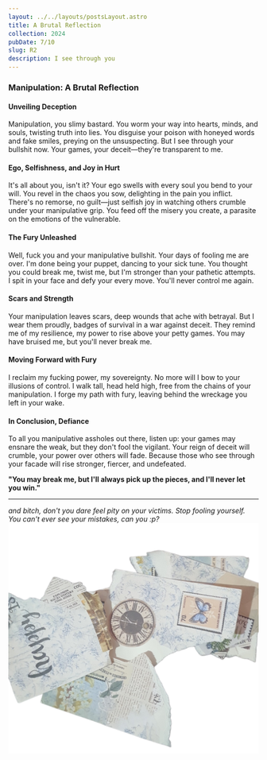 ```yaml
---
layout: ../../layouts/postsLayout.astro
title: A Brutal Reflection
collection: 2024
pubDate: 7/10
slug: R2
description: I see through you
---
```

### **Manipulation: A Brutal Reflection**

#### **Unveiling Deception**

Manipulation, you slimy bastard. You worm your way into hearts, minds, and souls, twisting truth into lies. You disguise your poison with honeyed words and fake smiles, preying on the unsuspecting. But I see through your bullshit now. Your games, your deceit—they're transparent to me.

#### **Ego, Selfishness, and Joy in Hurt**

It's all about you, isn't it? Your ego swells with every soul you bend to your will. You revel in the chaos you sow, delighting in the pain you inflict. There's no remorse, no guilt—just selfish joy in watching others crumble under your manipulative grip. You feed off the misery you create, a parasite on the emotions of the vulnerable.

#### **The Fury Unleashed**

Well, fuck you and your manipulative bullshit. Your days of fooling me are over. I'm done being your puppet, dancing to your sick tune. You thought you could break me, twist me, but I'm stronger than your pathetic attempts. I spit in your face and defy your every move. You'll never control me again.

#### **Scars and Strength**

Your manipulation leaves scars, deep wounds that ache with betrayal. But I wear them proudly, badges of survival in a war against deceit. They remind me of my resilience, my power to rise above your petty games. You may have bruised me, but you'll never break me.

#### **Moving Forward with Fury**

I reclaim my fucking power, my sovereignty. No more will I bow to your illusions of control. I walk tall, head held high, free from the chains of your manipulation. I forge my path with fury, leaving behind the wreckage you left in your wake.

#### **In Conclusion, Defiance**

To all you manipulative assholes out there, listen up: your games may ensnare the weak, but they don't fool the vigilant. Your reign of deceit will crumble, your power over others will fade. Because those who see through your facade will rise stronger, fiercer, and undefeated.

**"You may break me, but I'll always pick up the pieces, and I'll never let you win."**

---

*and bitch, don't you dare feel pity on your victims. Stop fooling yourself. You can't ever see your mistakes, can you :p?*
![Burnt](../../../public/crd.png)
